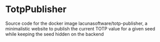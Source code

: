 # TotpPublisher
Source code for the docker image lacunasoftware/totp-publisher, a minimalistic website to publish the current TOTP value for a given seed while keeping the seed hidden on the backend
